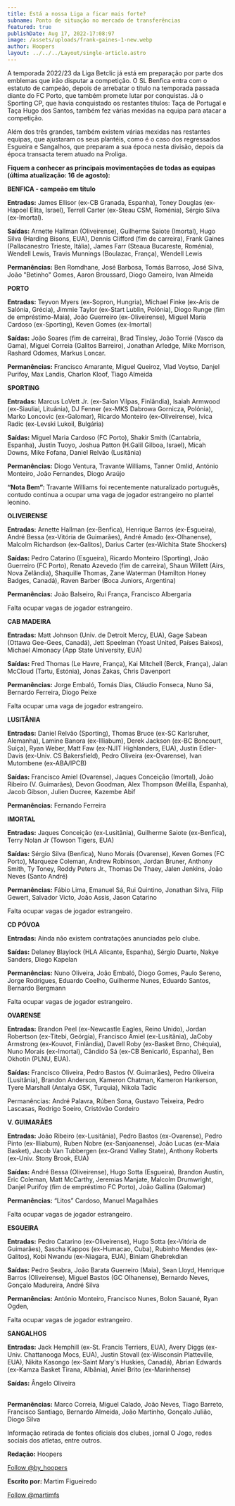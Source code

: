 ```yaml
---
title: Está a nossa Liga a ficar mais forte?
subname: Ponto de situação no mercado de transferências
featured: true
publishDate: Aug 17, 2022-17:08:97
image: /assets/uploads/frank-gaines-1-new.webp
author: Hoopers
layout: ../../../Layout/single-article.astro
---
```

<!--StartFragment-->

A temporada 2022/23 da Liga Betclic já está em preparação por parte dos emblemas que irão disputar a competição. O SL Benfica entra com o estatuto de campeão, depois de arrebatar o título na temporada passada diante do FC Porto, que também promete lutar por conquistas. Já o Sporting CP, que havia conquistado os restantes títulos: Taça de Portugal e Taça Hugo dos Santos, também fez várias mexidas na equipa para atacar a competição.

Além dos três grandes, também existem várias mexidas nas restantes equipas, que ajustaram os seus plantéis, como é o caso dos regressados Esgueira e Sangalhos, que preparam a sua época nesta divisão, depois da época transacta terem atuado na Proliga.

**Fiquem a conhecer as principais movimentações de todas as equipas (última atualização: 16 de agosto):**

**BENFICA - campeão em título**

**Entradas:** James Ellisor (ex-CB Granada, Espanha), Toney Douglas (ex-Hapoel Elita, Israel), Terrell Carter (ex-Steau CSM, Roménia), Sérgio Silva (ex-Imortal).

**Saídas:** Arnette Hallman (Oliveirense), Guilherme Saiote (Imortal), Hugo Silva (Harding Bisons, EUA), Dennis Clifford (fim de carreira), Frank Gaines (Pallacanestro Trieste, Itália), James Farr (Steaua Bucareste, Roménia), Wendell Lewis, Travis Munnings (Boulazac, França), Wendell Lewis

**Permanências:** Ben Romdhane, José Barbosa, Tomás Barroso, José Silva, João "Betinho" Gomes, Aaron Broussard, Diogo Gameiro, Ivan Almeida

**PORTO**

**Entradas:** Teyvon Myers (ex-Sopron, Hungria), Michael Finke (ex-Aris de Salónia, Grécia), Jimmie Taylor (ex-Start Lublin, Polónia), Diogo Runge (fim de empréstimo-Maia), João Guerreiro (ex-Oliveirense), Miguel Maria Cardoso (ex-Sporting), Keven Gomes (ex-Imortal)

**Saídas:** João Soares (fim de carreira), Brad Tinsley, João Torrié (Vasco da Gama), Miguel Correia (Galitos Barreiro), Jonathan Arledge, Mike Morrison, Rashard Odomes, Markus Loncar.

**Permanências:** Francisco Amarante, Miguel Queiroz, Vlad Voytso, Danjel Purifoy, Max Landis, Charlon Kloof, Tiago Almeida

**SPORTING** 

**Entradas:** Marcus LoVett Jr. (ex-Salon Vilpas, Finlândia), Isaiah Armwood (ex-Siauliai, Lituânia), DJ Fenner (ex-MKS Dabrowa Gornicza, Polónia), Marko Loncovic (ex-Galomar), Ricardo Monteiro (ex-Oliveirense), Ivica Radic (ex-Levski Lukoil, Bulgária)

**Saídas:** Miguel Maria Cardoso (FC Porto), Shakir Smith (Cantabria, Espanha), Justin Tuoyo, Joshua Patton (H.Galil Gilboa, Israel), Micah Downs, Mike Fofana, Daniel Relvão (Lusitânia)

**Permanências:** Diogo Ventura, Travante Williams, Tanner Omlid, António Monteiro, João Fernandes, Diogo Araújo

**“Nota Bem”:** Travante Williams foi recentemente naturalizado português, contudo continua a ocupar uma vaga de jogador estrangeiro no plantel leonino. 

**OLIVEIRENSE**

**Entradas:** Arnette Hallman (ex-Benfica), Henrique Barros (ex-Esgueira), André Bessa (ex-Vitória de Guimarães), André Amado (ex-Olhanense), Malcolm Richardson (ex-Galitos), Darius Carter (ex-Wichita State Shockers)

**Saídas:** Pedro Catarino (Esgueira), Ricardo Monteiro (Sporting), João Guerreiro (FC Porto), Renato Azevedo (fim de carreira), Shaun Willett (Airs, Nova Zelândia), Shaquille Thomas, Zane Waterman (Hamilton Honey Badges, Canadá), Raven Barber (Boca Juniors, Argentina)

**Permanências:** João Balseiro, Rui França, Francisco Albergaria

Falta ocupar vagas de jogador estrangeiro. 

**CAB MADEIRA**

**Entradas:** Matt Johnson (Univ. de Detroit Mercy, EUA), Gage Sabean (Ottawa Gee-Gees, Canadá), Jett Speelman (Yoast United, Países Baixos), Michael Almonacy (App State University, EUA)

**Saídas:** Fred Thomas (Le Havre, França), Kai Mitchell (Berck, França), Jalan McCloud (Tartu, Estónia), Jonas Zakas, Chris Davenport

**Permanências:** Jorge Embaló, Tomás Dias, Cláudio Fonseca, Nuno Sá, Bernardo Ferreira, Diogo Peixe

Falta ocupar uma vaga de jogador estrangeiro. 

**LUSITÂNIA**

**Entradas:** Daniel Relvão (Sporting), Thomas Bruce (ex-SC Karlsruher, Alemanha), Lamine Banora (ex-Illiabum), Derek Jackson (ex-BC Boncourt, Suíça), Ryan Weber, Matt Faw (ex-NJIT Highlanders, EUA), Justin Edler-Davis (ex-Univ. CS Bakersfield), Pedro Oliveira (ex-Ovarense), Ivan Mutombene (ex-ABA/IPCB)

**Saídas:** Francisco Amiel (Ovarense), Jaques Conceição (Imortal), João Ribeiro (V. Guimarães), Devon Goodman, Alex Thompson (Melilla, Espanha), Jacob Gibson, Julien Ducree, Kazembe Abif

**Permanências:** Fernando Ferreira

**IMORTAL**

**Entradas:** Jaques Conceição (ex-Lusitânia), Guilherme Saiote (ex-Benfica), Terry Nolan Jr (Towson Tigers, EUA)

**Saídas:** Sérgio Silva (Benfica), Nuno Morais (Ovarense), Keven Gomes (FC Porto), Marqueze Coleman, Andrew Robinson, Jordan Bruner, Anthony Smith, Ty Toney, Roddy Peters Jr., Thomas De Thaey, Jalen Jenkins, João Neves (Santo André)

**Permanências:** Fábio Lima, Emanuel Sá, Rui Quintino, Jonathan Silva, Filip Gewert, Salvador Victo, João Assis, Jason Catarino

Falta ocupar vagas de jogador estrangeiro. 

**CD PÓVOA**

**Entradas:** Ainda não existem contratações anunciadas pelo clube. 

**Saídas:** Delaney Blaylock (HLA Alicante, Espanha), Sérgio Duarte, Nakye Sanders, Diego Kapelan 

**Permanências:** Nuno Oliveira, João Embaló, Diogo Gomes, Paulo Sereno, Jorge Rodrigues, Eduardo Coelho, Guilherme Nunes, Eduardo Santos, Bernardo Bergmann

Falta ocupar vagas de jogador estrangeiro. 

**OVARENSE**

**Entradas:** Brandon Peel (ex-Newcastle Eagles, Reino Unido), Jordan Robertson (ex-Titebi, Geórgia), Francisco Amiel (ex-Lusitânia), JaCoby Armstrong (ex-Kouvot, Finlândia), Davell Roby (ex-Basket Brno, Chéquia), Nuno Morais (ex-Imortal), Cândido Sá (ex-CB Benicarló, Espanha), Ben Okhotin (PLNU, EUA).

**Saídas:** Francisco Oliveira, Pedro Bastos (V. Guimarães), Pedro Oliveira (Lusitânia), Brandon Anderson, Kameron Chatman, Kameron Hankerson, Tyere Marshall (Antalya GSK, Turquia), Nikola Tadic

Permanências: André Palavra, Rúben Sona, Gustavo Teixeira, Pedro Lascasas, Rodrigo Soeiro, Cristóvão Cordeiro

**V. GUIMARÃES**

**Entradas:** João Ribeiro (ex-Lusitânia), Pedro Bastos (ex-Ovarense), Pedro Pinto (ex-Illiabum), Ruben Nobre (ex-Sanjoanense), João Lucas (ex-Maia Basket), Jacob Van Tubbergen (ex-Grand Valley State), Anthony Roberts (ex-Univ. Stony Brook, EUA)

**Saídas:** André Bessa (Oliveirense), Hugo Sotta (Esgueira), Brandon Austin, Eric Coleman, Matt McCarthy, Jeremias Manjate, Malcolm Drumwright, Danjel Purifoy (fim de empréstimo FC Porto), João Gallina (Galomar)

**Permanências:** “Litos” Cardoso, Manuel Magalhães

Falta ocupar vagas de jogador estrangeiro. 

**ESGUEIRA**

**Entradas:** Pedro Catarino (ex-Oliveirense), Hugo Sotta (ex-Vitória de Guimarães), Sascha Kappos (ex-Humacao, Cuba), Rubinho Mendes (ex-Galitos), Kobi Nwandu (ex-Niagara, EUA), Biniam Ghebrekdian 

**Saídas:** Pedro Seabra, João Barata Guerreiro (Maia), Sean Lloyd, Henrique Barros (Oliveirense), Miguel Bastos (GC Olhanense), Bernardo Neves, Gonçalo Madureira, André Silva

**Permanências:** António Monteiro, Francisco Nunes, Bolon Sauané, Ryan Ogden, 

Falta ocupar vagas de jogador estrangeiro. 

**SANGALHOS**

**Entradas:** Jack Hemphill (ex-St. Francis Terriers, EUA), Avery Diggs (ex-Univ. Chattanooga Mocs, EUA), Justin Stovall (ex-Wisconsin Platteville, EUA), Nikita Kasongo (ex-Saint Mary's Huskies, Canadá), Abrian Edwards (ex-Kamza Basket Tirana, Albânia), Aniel Brito (ex-Marinhense)

**Saídas:** Ângelo Oliveira 

**\
Permanências:** Marco Correia, Miguel Calado, João Neves, Tiago Barreto, Francisco Santiago, Bernardo Almeida, João Martinho, Gonçalo Julião, Diogo Silva

<!--EndFragment-->

Informação retirada de fontes oficiais dos clubes, jornal O Jogo, redes sociais dos atletas, entre outros. 

**Redação:** Hoopers

<a href="https://twitter.com/by_hoopers?ref_src=twsrc%5Etfw" class="twitter-follow-button" data-show-count="false">Follow @by_hoopers</a><script async src="https://platform.twitter.com/widgets.js" charset="utf-8"></script>

**Escrito por:** Martim Figueiredo

<a href="https://twitter.com/martimfs?ref_src=twsrc%5Etfw" class="twitter-follow-button" data-show-count="false">Follow @martimfs</a><script async src="https://platform.twitter.com/widgets.js" charset="utf-8"></script>

<!--EndFragment-->